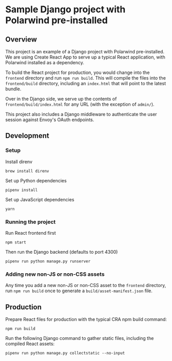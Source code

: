 # Sample Django project with Polarwind pre-installed

## Overview

This project is an example of a Django project with Polarwind pre-installed. We are using
Create React App to serve up a typical React application, with Polarwind installed as a
dependency.

To build the React project for production, you would change into the `frontend` directory
and run `npm run build`. This will compile the files into the `frontend/build` directory,
including an `index.html` that will point to the latest bundle.

Over in the Django side, we serve up the contents of `frontend/build/index.html` for any
URL (with the exception of `admin/`).

This project also includes a Django middleware to authenticate the user session against
Envoy's OAuth endpoints.

## Development

### Setup

Install direnv

```
brew install direnv
```

Set up Python dependencies

```
pipenv install
```

Set up JavaScript dependencies

```
yarn
```

### Running the project

Run React frontend first

```
npm start
```

Then run the Django backend (defaults to port 4300)

```
pipenv run python manage.py runserver
```

### Adding new non-JS or non-CSS assets

Any time you add a new non-JS or non-CSS asset to the `frontend` directory, run `npm run build` once to generate a `build/asset-manifest.json` file.

## Production

Prepare React files for production with the typical CRA npm build command:

```
npm run build
```

Run the following Django command to gather static files, including the compiled React assets:

```
pipenv run python manage.py collectstatic --no-input
```
